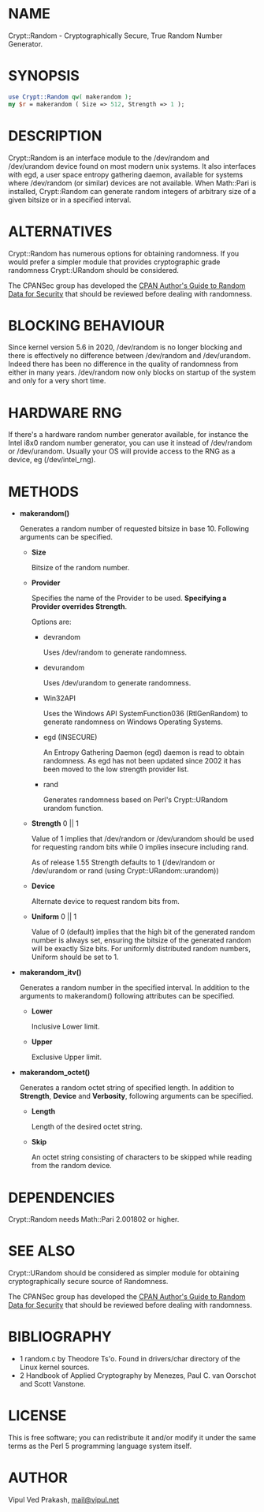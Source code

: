 # NAME

Crypt::Random - Cryptographically Secure, True Random Number Generator. 

# SYNOPSIS

```perl
use Crypt::Random qw( makerandom ); 
my $r = makerandom ( Size => 512, Strength => 1 ); 
```

# DESCRIPTION

Crypt::Random is an interface module to the /dev/random and /dev/urandom
device found on most modern unix systems. It also interfaces with egd,
a user space entropy gathering daemon, available for systems where
/dev/random (or similar) devices are not available. When Math::Pari is
installed, Crypt::Random can generate random integers of arbitrary size
of a given bitsize or in a specified interval.

# ALTERNATIVES

Crypt::Random has numerous options for obtaining randomness.  If you would
prefer a simpler module that provides cryptographic grade randomness
Crypt::URandom should be considered.

The CPANSec group has developed the [CPAN Author's Guide to Random Data for Security](https://security.metacpan.org/docs/guides/random-data-for-security.html) that should be reviewed before dealing with randomness. 

# BLOCKING BEHAVIOUR

Since kernel version 5.6 in 2020, /dev/random is no longer blocking and
there is effectively no difference between /dev/random and /dev/urandom.
Indeed there has been no difference in the quality of randomness from
either in many years.  /dev/random now only blocks on startup of the
system and only for a very short time.

# HARDWARE RNG

If there's a hardware random number generator available, for instance
the Intel i8x0 random number generator, you can use it instead of
/dev/random or /dev/urandom.  Usually your OS will provide access to the
RNG as a device, eg (/dev/intel\_rng).

# METHODS 

- **makerandom()**

    Generates a random number of requested bitsize in base 10. Following
    arguments can be specified.

    - **Size** 

        Bitsize of the random number. 

    - **Provider** 

        Specifies the name of the Provider to be used. **Specifying a Provider overrides Strength**.

        Options are:

        - devrandom

            Uses /dev/random to generate randomness.

        - devurandom

            Uses /dev/urandom to generate randomness.

        - Win32API

            Uses the Windows API SystemFunction036 (RtlGenRandom) to generate
            randomness on Windows Operating Systems.

        - egd (INSECURE)

            An Entropy Gathering Daemon (egd) daemon is read to obtain randomness.
            As egd has not been updated since 2002 it has been moved to the low
            strength provider list.

        - rand

            Generates randomness based on Perl's Crypt::URandom urandom function.

    - **Strength** 0 || 1 

        Value of 1 implies that /dev/random or /dev/urandom should be used
        for requesting random bits while 0 implies insecure including rand.

        As of release 1.55 Strength defaults to 1 (/dev/random or
        /dev/urandom or rand (using Crypt::URandom::urandom))

    - **Device** 

        Alternate device to request random bits from. 

    - **Uniform** 0 || 1

        Value of 0 (default) implies that the high bit of the generated random
        number is always set, ensuring the bitsize of the generated random will be
        exactly Size bits. For uniformly distributed random numbers, Uniform
        should be set to 1.

- **makerandom\_itv()** 

    Generates a random number in the specified interval.  In addition 
    to the arguments to makerandom() following attributes can be 
    specified. 

    - **Lower** 

        Inclusive Lower limit.  

    - **Upper** 

        Exclusive Upper limit. 

- **makerandom\_octet()**

    Generates a random octet string of specified length. In addition to
    **Strength**, **Device** and **Verbosity**, following arguments can be
    specified.

    - **Length**

        Length of the desired octet string. 

    - **Skip**

        An octet string consisting of characters to be skipped while reading from
        the random device.

# DEPENDENCIES

Crypt::Random needs Math::Pari 2.001802 or higher. 

# SEE ALSO

Crypt::URandom should be considered as simpler module for obtaining
cryptographically secure source of Randomness.

The CPANSec group has developed the [CPAN Author's Guide to Random Data for Security](https://security.metacpan.org/docs/guides/random-data-for-security.html) that should be reviewed before dealing with randomness. 

# BIBLIOGRAPHY 

- 1 random.c by Theodore Ts'o.  Found in drivers/char directory of 
the Linux kernel sources.
- 2 Handbook of Applied Cryptography by Menezes, Paul C. van Oorschot
and Scott Vanstone.

# LICENSE

This is free software; you can redistribute it and/or modify it under
the same terms as the Perl 5 programming language system itself.

# AUTHOR

Vipul Ved Prakash, <mail@vipul.net>
